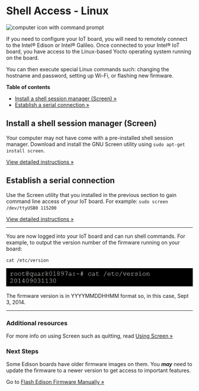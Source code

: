 # Shell Access - Linux

![computer icon with command prompt](../images/computer_setup_shell.png)

If you need to configure your IoT board, you will need to remotely connect to the Intel® Edison or Intel® Galileo. Once connected to your Intel® IoT board, you have access to the Linux-based Yocto operating system running on the board. 

You can then execute special Linux commands such: changing the hostname and password, setting up Wi-Fi, or flashing new firmware.

**Table of contents**

* [Install a shell session manager (Screen) »](#install-a-shell-session-manager-screen)
* [Establish a serial connection »](#establish-a-serial-connection)


## Install a shell session manager (Screen)

Your computer may not have come with a pre-installed shell session manager. Download and install the GNU Screen utility using `sudo apt-get install screen`.

[View detailed instructions »](details-install_screen.md)


## Establish a serial connection

Use the Screen utility that you installed in the previous section to gain command line access of your IoT board. For example: `sudo screen /dev/ttyUSB0 115200`

[View detailed instructions »](details-screen_connection.md)


---

You are now logged into your IoT board and can run shell commands. For example, to output the version number of the firmware running on your board:

```
cat /etc/version
```

![example output after running cat command](../images/firmware_version_output.png)

The firmware version is in YYYYMMDDHHMM format so, in this case, Sept 3, 2014.

---

### Additional resources

For more info on using Screen such as quitting, read [Using Screen »](/shell-access/mac-and-linux/using_screen.md)


### Next Steps

Some Edison boards have older firmware images on them. You **_may_** need to update the firmware to a newer version to get access to important features.

Go to [Flash Edison Firmware Manually »](/flash_firmware/manually.md)

